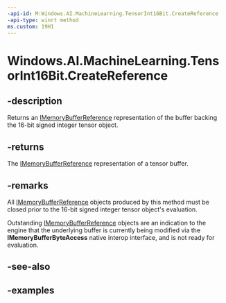 ```yaml
---
-api-id: M:Windows.AI.MachineLearning.TensorInt16Bit.CreateReference
-api-type: winrt method
ms.custom: 19H1
---
```


<!-- Method syntax.
public [IMemoryBufferReference](../windows.foundation/imemorybufferreference.md) TensorInt16Bit.CreateReference()
-->

# Windows.AI.MachineLearning.TensorInt16Bit.CreateReference

## -description
Returns an [IMemoryBufferReference](../windows.foundation/imemorybufferreference.md) representation of the buffer backing the 16-bit signed integer tensor object.

## -returns
The [IMemoryBufferReference](../windows.foundation/imemorybufferreference.md) representation of a tensor buffer.

## -remarks
All [IMemoryBufferReference](../windows.foundation/imemorybufferreference.md) objects produced by this method must be closed prior to the 16-bit signed integer tensor object's evaluation.

Outstanding [IMemoryBufferReference](../windows.foundation/imemorybufferreference.md) objects are an indication to the engine that the underlying buffer is currently being modified via the **IMemoryBufferByteAccess** native interop interface, and is not ready for evaluation.

## -see-also

## -examples
